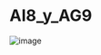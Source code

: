 # AI8_y_AG9
![image](https://github.com/AdriGPlayer/AI8_y_AG9/assets/130609122/ab1ea48e-be0c-463e-a1d9-2206c37684ac)
